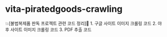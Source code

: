 # vita-piratedgoods-crawling
💥[불법복제품 판독 프로젝트 관련 코드 정리]🌟
1️. 구글 사이트 이미지 크롤링 코드
2️. 야후 사이트 이미지 크롤링 코드
3️. PDF 추출 코드
